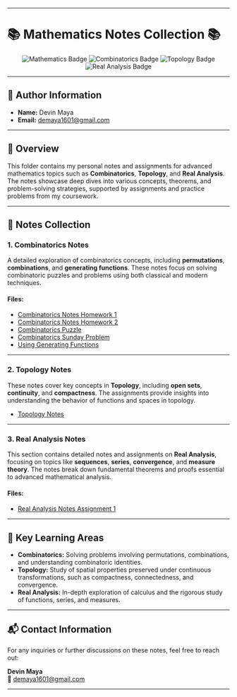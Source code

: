 
---

# 📚 **Mathematics Notes Collection** 📚

<p align="center">
  <img src="https://img.shields.io/badge/Mathematics-00599C?style=for-the-badge&logo=python&logoColor=white" alt="Mathematics Badge">
  <img src="https://img.shields.io/badge/Combinatorics-FF6F00?style=for-the-badge&logo=codeforces&logoColor=white" alt="Combinatorics Badge">
  <img src="https://img.shields.io/badge/Topology-4CAF50?style=for-the-badge&logo=codeforces&logoColor=white" alt="Topology Badge">
  <img src="https://img.shields.io/badge/Real_Analysis-E4405F?style=for-the-badge&logo=mathematica&logoColor=white" alt="Real Analysis Badge">
</p>

---

## 👤 **Author Information**
- **Name:** Devin Maya  
- **Email:** [demaya1601@gmail.com](mailto:demaya1601@gmail.com)

---

## 📘 **Overview**

This folder contains my personal notes and assignments for advanced mathematics topics such as **Combinatorics**, **Topology**, and **Real Analysis**. The notes showcase deep dives into various concepts, theorems, and problem-solving strategies, supported by assignments and practice problems from my coursework.

---

## 📁 **Notes Collection**

### 1. **Combinatorics Notes**
A detailed exploration of combinatorics concepts, including **permutations**, **combinations**, and **generating functions**. These notes focus on solving combinatoric puzzles and problems using both classical and modern techniques.

#### Files:
- [Combinatorics Notes Homework 1](./Combinatorics%20Notes%20Hw%201%5B1105%5D.pdf)
- [Combinatorics Notes Homework 2](./Combinatorics%20notes%20hw2.pdf)
- [Combinatorics Puzzle](./Combinatorics%20puzzleMay%2019,%202023%20%5B1215%5D.pdf)
- [Combinatorics Sunday Problem](./Combinatorics%20sun%202,%202023%5B1335%5D.pdf)
- [Using Generating Functions](./use_generating_functions.pdf)

---

### 2. **Topology Notes**
These notes cover key concepts in **Topology**, including **open sets**, **continuity**, and **compactness**. The assignments provide insights into understanding the behavior of functions and spaces in topology.  
- [Topology Notes](./Topology)

---

### 3. **Real Analysis Notes**
This section contains detailed notes and assignments on **Real Analysis**, focusing on topics like **sequences**, **series**, **convergence**, and **measure theory**. The notes break down fundamental theorems and proofs essential to advanced mathematical analysis.
  
#### Files:
- [Real Analysis Notes Assignment 1](./Real%20Analysis%20Notes%20Assignment%201%5B1571%5D.pdf)

---

## 🔧 **Key Learning Areas**

- **Combinatorics:** Solving problems involving permutations, combinations, and understanding combinatoric identities.
- **Topology:** Study of spatial properties preserved under continuous transformations, such as compactness, connectedness, and convergence.
- **Real Analysis:** In-depth exploration of calculus and the rigorous study of functions, series, and measures.

---

## 📬 **Contact Information**

For any inquiries or further discussions on these notes, feel free to reach out:

**Devin Maya**  
📧 [demaya1601@gmail.com](mailto:demaya1601@gmail.com)

---
